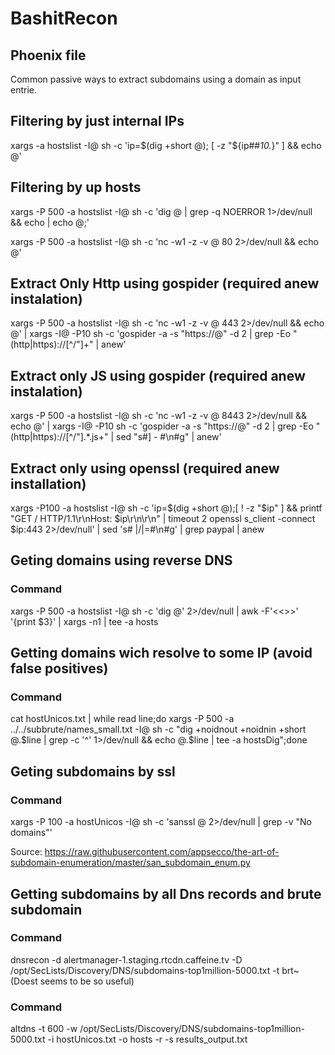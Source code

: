 # BashitRecon

## Phoenix file

Common passive ways to extract subdomains using a domain as input entrie.

## Filtering by just internal IPs

xargs -a hostslist -I@ sh -c 'ip=$(dig +short @); [ -z "${ip##*10.*}" ] && echo @'

## Filtering by up hosts

xargs -P 500 -a hostslist -I@ sh -c 'dig @ | grep -q NOERROR 1>/dev/null && echo | echo @;'

xargs -P 500 -a hostslist -I@ sh -c 'nc -w1 -z -v @ 80 2>/dev/null && echo @'

## Extract Only Http using gospider (required anew instalation)

xargs -P 500 -a hostslist -I@ sh -c 'nc -w1 -z -v @ 443 2>/dev/null && echo @' | xargs -I@ -P10 sh -c 'gospider -a -s "https://@" -d 2 | grep -Eo "(http|https)://[^/\"]+" | anew'

## Extract only JS using gospider (required anew instalation)

xargs -P 500 -a hostslist -I@ sh -c 'nc -w1 -z -v @ 8443 2>/dev/null && echo @' | xargs -I@ -P10 sh -c 'gospider -a -s "https://@" -d 2 | grep -Eo "(http|https)://[^/\"].*.js+" | sed "s#\] \- #\n#g" | anew'

## Extract only using openssl (required anew installation)
xargs -P100 -a hostslist -I@ sh -c 'ip=$(dig +short @);[ ! -z "$ip" ] && printf "GET / HTTP/1.1\r\nHost: $ip\r\n\r\n" | timeout 2 openssl s_client -connect $ip:443 2>/dev/null' | sed 's# \|/\|=#\n#g' | grep paypal | anew

## Geting domains using reverse DNS

### Command

xargs -P 500 -a hostslist -I@ sh -c 'dig @' 2>/dev/null | awk -F'<<>>' '{print $3}' | xargs -n1 | tee -a hosts

## Getting domains wich resolve to some IP (avoid false positives)

### Command

cat hostUnicos.txt | while read line;do xargs -P 500 -a ../../subbrute/names_small.txt -I@ sh -c "dig +noidnout +noidnin +short @.$line | grep -c '^' 1>/dev/null && echo @.$line | tee -a hostsDig";done

## Geting subdomains by ssl

### Command

xargs -P 100 -a hostUnicos -I@ sh -c 'sanssl @ 2>/dev/null | grep -v "No domains"'

Source: https://raw.githubusercontent.com/appsecco/the-art-of-subdomain-enumeration/master/san_subdomain_enum.py

## Getting subdomains by all Dns records and brute subdomain

### Command

dnsrecon -d alertmanager-1.staging.rtcdn.caffeine.tv -D /opt/SecLists/Discovery/DNS/subdomains-top1million-5000.txt -t brt~
(Doest seems to be so useful)

### Command

altdns -t 600 -w /opt/SecLists/Discovery/DNS/subdomains-top1million-5000.txt -i hostUnicos.txt -o hosts -r -s results_output.txt
